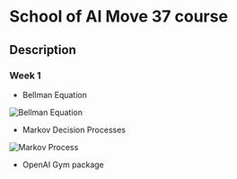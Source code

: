 # School of AI Move 37 course

## Description

### Week 1

* Bellman Equation

![Bellman Equation](https://cdn-images-1.medium.com/max/1600/1*xOoMVLcOBYZe1Q-6tApTmA.png)

* Markov Decision Processes

![Markov Process](https://qph.fs.quoracdn.net/main-qimg-f92c275af47e561651857f9af6bb85e9)

* OpenAI Gym package


## 